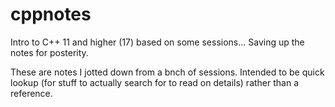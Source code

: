 # cppnotes
Intro to C++ 11 and higher (17) based on some sessions... Saving up the notes for posterity.

These are notes I jotted down from a bnch of sessions. Intended to be quick lookup (for stuff to actually search for to read on details) rather than a reference.
